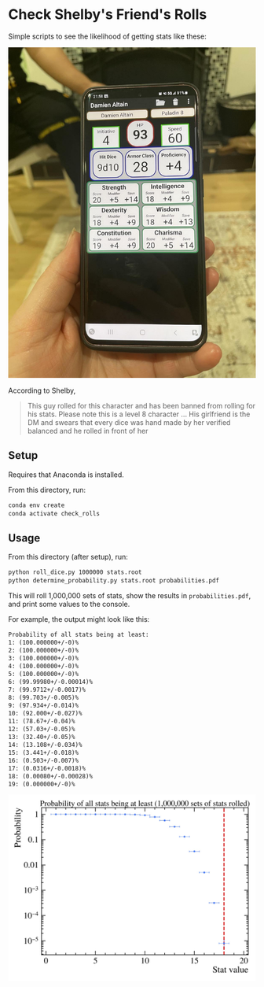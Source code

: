 # Check Shelby's Friend's Rolls

Simple scripts to see the likelihood of getting stats like these:

![Shelby's Friend's Rolls](supposed_stats.jpg)

According to Shelby,

> This guy rolled for this character and has been banned from rolling for his stats. Please note this is a level 8 character
> ...
> His girlfriend is the DM and swears that every dice was hand made by her verified balanced and he rolled in front of her

## Setup

Requires that Anaconda is installed.

From this directory, run:

```bash
conda env create
conda activate check_rolls
```

## Usage

From this directory (after setup), run:

```bash
python roll_dice.py 1000000 stats.root
python determine_probability.py stats.root probabilities.pdf
```

This will roll 1,000,000 sets of stats, show the results in `probabilities.pdf`, and print some values to the console.

For example, the output might look like this:

```text
Probability of all stats being at least:
1: (100.000000+/-0)%
2: (100.000000+/-0)%
3: (100.000000+/-0)%
4: (100.000000+/-0)%
5: (100.000000+/-0)%
6: (99.99980+/-0.00014)%
7: (99.9712+/-0.0017)%
8: (99.703+/-0.005)%
9: (97.934+/-0.014)%
10: (92.000+/-0.027)%
11: (78.67+/-0.04)%
12: (57.03+/-0.05)%
13: (32.40+/-0.05)%
14: (13.108+/-0.034)%
15: (3.441+/-0.018)%
16: (0.503+/-0.007)%
17: (0.0316+/-0.0018)%
18: (0.00080+/-0.00028)%
19: (0.000000+/-0)%
```

![Probabilities](example.jpg)
